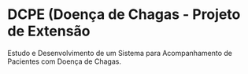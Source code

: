 # DCPE (Doença de Chagas - Projeto de Extensão
Estudo e Desenvolvimento de um Sistema para Acompanhamento de Pacientes com Doença de Chagas.
